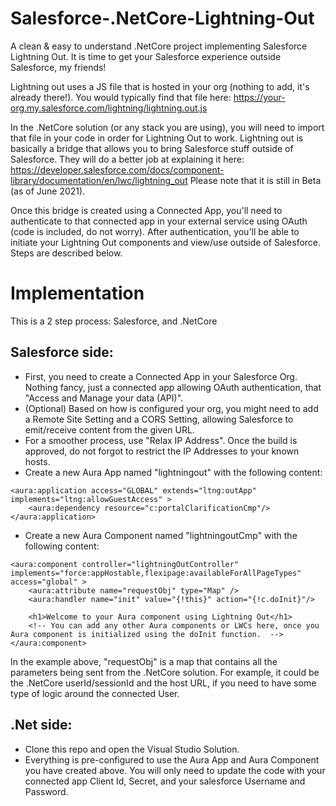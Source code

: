 # Salesforce-.NetCore-Lightning-Out
A clean &amp; easy to understand .NetCore project implementing Salesforce Lightning Out. It is time to get your Salesforce experience outside Salesforce, my friends! 

Lightning out uses a JS file that is hosted in your org (nothing to add, it's already there!). You would typically find that file here: 
https://your-org.my.salesforce.com/lightning/lightning.out.js

In the .NetCore solution (or any stack you are using), you will need to import that file in your code in order for Lightning Out to work. 
Lightning out is basically a bridge that allows you to bring Salesforce stuff outside of Salesforce. They will do a better job at explaining it here: 
https://developer.salesforce.com/docs/component-library/documentation/en/lwc/lightning_out
Please note that it is still in Beta (as of June 2021). 

Once this bridge is created using a Connected App, you'll need to authenticate to that connected app in your external service using OAuth (code is included, do not worry). 
After authentication, you'll be able to initiate your Lightning Out components and view/use outside of Salesforce. Steps are described below. 

# Implementation
This is a 2 step process: Salesforce, and .NetCore

## Salesforce side: 
- First, you need to create a Connected App in your Salesforce Org. Nothing fancy, just a connected app allowing OAuth authentication, that "Access and Manage your data (API)".
- (Optional) Based on how is configured your org, you might need to add a Remote Site Setting and a CORS Setting, allowing Salesforce to emit/receive content from the given URL. 
- For a smoother process, use "Relax IP Address". Once the build is approved, do not forgot to restrict the IP Addresses to your known hosts. 
- Create a new Aura App named "lightningout" with the following content: 
```
<aura:application access="GLOBAL" extends="ltng:outApp" implements="ltng:allowGuestAccess" >
    <aura:dependency resource="c:portalClarificationCmp"/> 
</aura:application>
```
- Create a new Aura Component named "lightningoutCmp" with the following content: 
```
<aura:component controller="lightningOutController" implements="force:appHostable,flexipage:availableForAllPageTypes" access="global" >
    <aura:attribute name="requestObj" type="Map" />
    <aura:handler name="init" value="{!this}" action="{!c.doInit}"/>

    <h1>Welcome to your Aura component using Lightning Out</h1>
    <!-- You can add any other Aura components or LWCs here, once you Aura component is initialized using the doInit function.  -->
</aura:component>
```
In the example above, "requestObj" is a map that contains all the parameters being sent from the .NetCore solution. For example, it could be the .NetCore userId/sessionId and the host URL, if you need to have some type of logic around the connected User. 

## .Net side: 
- Clone this repo and open the Visual Studio Solution. 
- Everything is pre-configured to use the Aura App and Aura Component you have created above. You will only need to update the code with your connected app Client Id, Secret, and your salesforce Username and Password. 


